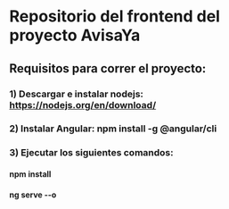 # Repositorio del frontend del proyecto AvisaYa
## Requisitos para correr el proyecto:

### 1) Descargar e instalar nodejs: https://nodejs.org/en/download/

### 2) Instalar Angular: npm install -g @angular/cli

### 3) Ejecutar los siguientes comandos: 
#### npm install
#### ng serve --o
